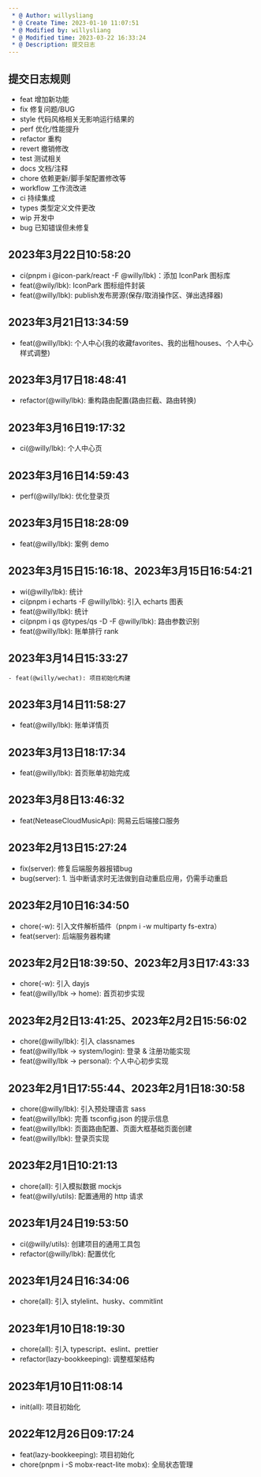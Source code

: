 ```yaml
---
 * @ Author: willysliang
 * @ Create Time: 2023-01-10 11:07:51
 * @ Modified by: willysliang
 * @ Modified time: 2023-03-22 16:33:24
 * @ Description: 提交日志
---
```


## 
## 提交日志规则
  - feat 增加新功能
  - fix 修复问题/BUG
  - style 代码风格相关无影响运行结果的
  - perf 优化/性能提升
  - refactor 重构
  - revert 撤销修改
  - test 测试相关
  - docs 文档/注释
  - chore 依赖更新/脚手架配置修改等
  - workflow 工作流改进
  - ci 持续集成
  - types 类型定义文件更改
  - wip 开发中
  - bug 已知错误但未修复





## 2023年3月22日10:58:20
  - ci(pnpm i @icon-park/react -F @willy/lbk)：添加 IconPark 图标库
  - feat(@wily/lbk): IconPark 图标组件封装
  - feat(@willy/lbk): publish发布房源(保存/取消操作区、弹出选择器)

## 2023年3月21日13:34:59
  - feat(@willy/lbk): 个人中心(我的收藏favorites、我的出租houses、个人中心样式调整)

## 2023年3月17日18:48:41
  - refactor(@willy/lbk): 重构路由配置(路由拦截、路由转换)

## 2023年3月16日19:17:32
  - ci(@willy/lbk): 个人中心页

## 2023年3月16日14:59:43
  - perf(@willy/lbk): 优化登录页

## 2023年3月15日18:28:09
  - feat(@willy/lbk): 案例 demo

## 2023年3月15日15:16:18、2023年3月15日16:54:21
  - wi(@willy/lbk): 统计
  - ci(pnpm i echarts -F @willy/lbk): 引入 echarts 图表
  - feat(@willy/lbk): 统计 
  - ci(pnpm i qs @types/qs -D -F @willy/lbk): 路由参数识别
  - feat(@willy/lbk): 账单排行 rank

## 2023年3月14日15:33:27
    - feat(@willy/wechat): 项目初始化构建

## 2023年3月14日11:58:27
  - feat(@willy/lbk): 账单详情页

## 2023年3月13日18:17:34
  - feat(@willy/lbk): 首页账单初始完成

## 2023年3月8日13:46:32
  - feat(NeteaseCloudMusicApi): 网易云后端接口服务

## 2023年2月13日15:27:24
  - fix(server): 修复后端服务器报错bug
  - bug(server): 1. 当中断请求时无法做到自动重启应用，仍需手动重启

## 2023年2月10日16:34:50
  - chore(-w): 引入文件解析插件（pnpm i -w  multiparty fs-extra）
  - feat(server): 后端服务器构建

## 2023年2月2日18:39:50、2023年2月3日17:43:33
  - chore(-w): 引入 dayjs
  - feat(@willy/lbk -> home): 首页初步实现

## 2023年2月2日13:41:25、2023年2月2日15:56:02
  - chore(@willy/lbk): 引入 classnames
  - feat(@willy/lbk -> system/login): 登录 & 注册功能实现
  - feat(@willy/lbk -> personal): 个人中心初步实现

## 2023年2月1日17:55:44、2023年2月1日18:30:58
  - chore(@willy/lbk): 引入预处理语言 sass 
  - feat(@willy/lbk): 完善 tsconfig.json 的提示信息
  - feat(@willy/lbk): 页面路由配置、页面大框基础页面创建
  - feat(@willy/lbk): 登录页实现

## 2023年2月1日10:21:13
  - chore(all): 引入模拟数据 mockjs
  - feat(@willy/utils): 配置通用的 http 请求

## 2023年1月24日19:53:50
  - ci(@willy/utils): 创建项目的通用工具包
  - refactor(@willy/lbk): 配置优化

## 2023年1月24日16:34:06
  - chore(all): 引入 stylelint、husky、commitlint

## 2023年1月10日18:19:30
  - chore(all): 引入 typescript、eslint、prettier
  - refactor(lazy-bookkeeping): 调整框架结构

## 2023年1月10日11:08:14
  - init(all): 项目初始化

## 2022年12月26日09:17:24
  - feat(lazy-bookkeeping): 项目初始化
  - chore(pnpm i -S mobx-react-lite mobx): 全局状态管理

